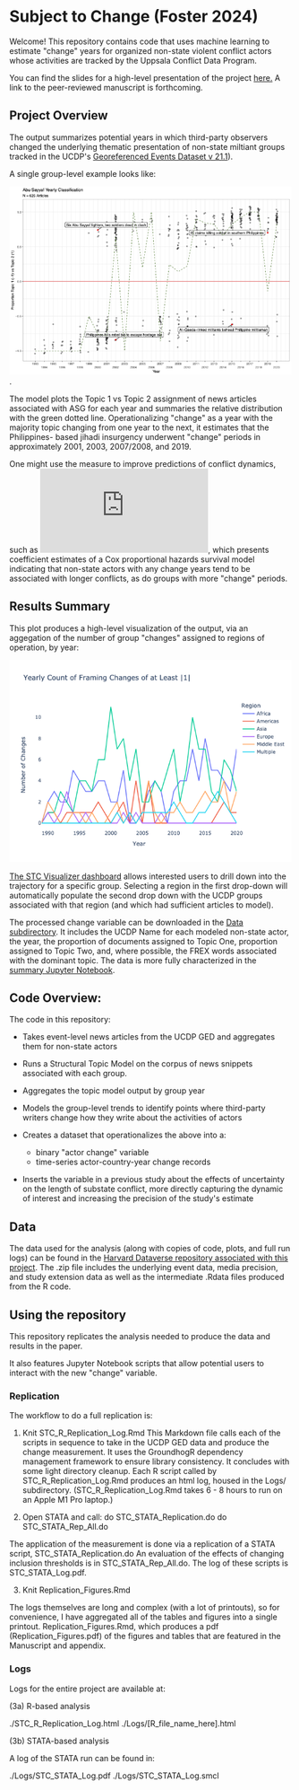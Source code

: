 # Subject to Change (Foster 2024)

Welcome! This repository contains code that uses machine learning to estimate "change" years for organized non-state violent conflict actors whose activities are tracked by the Uppsala Conflict Data Program.

You can find the slides for a high-level presentation of the project [here.](https://github.com/margaretfoster/slides/blob/main/Foster-TargetRWETalk_2024.pdf)
A link to the peer-reviewed manuscript is forthcoming.
## Project Overview

The output summarizes potential years in which third-party observers changed the underlying thematic presentation of non-state miltiant groups tracked in the UCDP's [Georeferenced Events Dataset v 21.1](https://ucdp.uu.se/downloads/olddw.html)).

A single group-level example looks like: 

![Activity modeling for Abu Sayyaf](https://github.com/margaretfoster/SubjectToChange/blob/master/images/annotedAbuSayyaf.png).

The model plots the Topic 1 vs Topic 2 assignment of news articles associated with ASG for each year and summaries the relative distribution with the green dotted line. Operationalizing "change" as a year with the majority topic changing from one year to the next, it estimates that the Philippines- based jihadi insurgency underwent "change" periods in approximately 2001, 2003, 2007/2008, and 2019.

One might use the measure to improve predictions of conflict dynamics, such as ![in this model](https://github.com/margaretfoster/SubjectToChange/blob/master/images/TerminationCoefPlotExtUp.pdf), which presents coefficient estimates of a Cox proportional hazards survival model indicating that non-state actors with any change years tend to be associated with longer conflicts, as do groups with more "change" periods.

## Results Summary

This plot produces a high-level visualization of the output, via an aggegation of the number of group "changes" assigned to regions of operation, by year:

![yearly count](https://github.com/margaretfoster/SubjectToChange/blob/master/images/fig_regional_count.png)

[The STC Visualizer dashboard](https://stc-visualizer.onrender.com/) allows interested users to drill down into the trajectory for a specific group. Selecting a region in the first drop-down will automatically populate the second drop down with the UCDP groups associated with that region (and which had sufficient articles to model).

The processed change variable can be downloaded in the [Data subdirectory](./data/group_years_regions.csv/). It includes the UCDP Name for each modeled non-state actor, the year, the proportion of documents assigned to Topic One, proportion assigned to Topic Two, and, where possible, the FREX words associated with the dominant topic.  The data is more fully characterized in the [summary Jupyter Notebook](https://github.com/margaretfoster/SubjectToChange/blob/master/07_Introductory_Viz.ipynb).

## Code Overview:

The code in this repository:

- Takes event-level news articles from the UCDP GED and aggregates them for non-state actors
- Runs a Structural Topic Model on the corpus of news snippets associated with each group.
- Aggregates the topic model output by group year
- Models the group-level trends to identify points where third-party writers change how they write about the activities of actors
- Creates a dataset that operationalizes the above into a:
    - binary "actor change" variable
    - time-series actor-country-year change records

- Inserts the variable in a previous study about the effects of uncertainty on the length of substate conflict, more directly capturing the dynamic of interest and increasing the precision of the study's estimate

## Data

The data used for the analysis (along with copies of code, plots, and full run logs) can be found in the [Harvard Dataverse repository associated with this project](https://dataverse.harvard.edu/dataset.xhtml?persistentId=doi%3A10.7910%2FDVN%2F1HNSZR). The .zip file includes the underlying event data, media precision, and study extension data as well as the intermediate .Rdata files produced from the R code.

## Using the repository

This repository replicates the analysis needed to produce the data and results in the paper.

It also features Jupyter Notebook scripts that allow potential users to interact with the new "change" variable. 

### Replication
The workflow to do a full replication is:

1) Knit STC_R_Replication_Log.Rmd
This Markdown file calls each of the scripts in sequence to take in the UCDP GED data and produce the change measurement. It uses the GroundhogR dependency management framework to ensure library consistency. It concludes with some light directory cleanup.  Each R script called by STC_R_Replication_Log.Rmd produces an html log, housed in the Logs/ subdirectory. (STC_R_Replication_Log.Rmd takes 6 - 8 hours to run on an Apple M1 Pro laptop.)
  
2) Open STATA and call:
do STC_STATA_Replication.do
do STC_STATA_Rep_All.do

The application of the measurement is done via a replication of a STATA script, STC_STATA_Replication.do
An evaluation of the effects of changing inclusion thresholds is in STC_STATA_Rep_All.do. The log of these scripts is STC_STATA_Log.pdf.

3) Knit Replication_Figures.Rmd

The logs themselves are long and complex (with a lot of printouts), so for convenience, I have aggregated all of the tables and figures into a single printout.
Replication_Figures.Rmd, which produces a pdf (Replication_Figures.pdf) of the figures and tables that are featured in the Manuscript and appendix.

### Logs
Logs for the entire project are available at:

(3a) R-based analysis

./STC_R_Replication_Log.html
./Logs/[R_file_name_here].html 

(3b) STATA-based analysis

A log of the STATA run can be found in:

./Logs/STC_STATA_Log.pdf
./Logs/STC_STATA_Log.smcl



 
